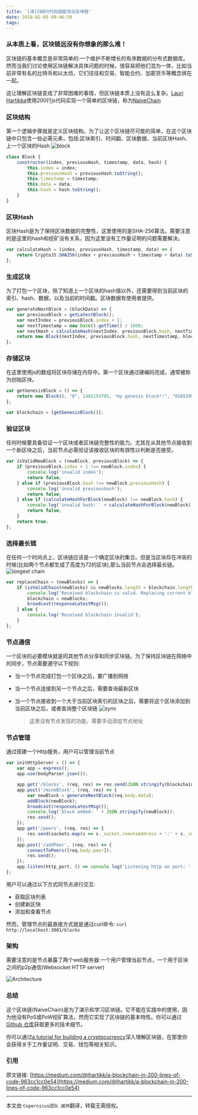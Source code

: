 ```yaml
---
title: '[译]200行代码就能写出区块链'
date: 2018-02-05 09:46:50
tags:
---
```


### 从本质上看，区块链远没有你想象的那么难！

区块链的基本概念是非常简单的:一个维护不断增长的有序数据的分布式数据库。然而当我们讨论使用区块链解决具体问题的时候，很容易把他们混为一体，比如当前非常有名的比特币和以太坊，它们往往和交易、智能合约、加密货币等概念绑在一起。

这让理解区块链变成了非常困难的事情，但区块链本质上没有这么复杂。[Lauri Hartikka](https://medium.com/@lhartikk)使用200行js代码实现一个简单的区块链，称为[NaiveChain](https://github.com/lhartikk/naivechain)

### 区块结构

第一个逻辑步骤就是定义区块结构。为了让这个区块链尽可能的简单，在这个区块链中只包含一些必需元素，包括:区块索引、时间戳、区块数据、当前区块Hash、上一个区块的Hash ![block](http://upload-images.jianshu.io/upload_images/4694144-a475749673b3c6e1.png?imageMogr2/auto-orient/strip%7CimageView2/2/w/1240)

```js
class Block {
    constructor(index, previousHash, timestamp, data, hash) {
        this.index = index;
        this.previousHash = previousHash.toString();
        this.timestamp = timestamp;
        this.data = data;
        this.hash = hash.toString();
    }
}
```

### 区块Hash

区块Hash是为了保持区块数据的完整性，这里使用的是SHA-256算法。需要注意的是这里的hash和挖矿没有关系，因为这里没有工作量证明的问题需要解决。

```js
var calculateHash = (index, previousHash, timestamp, data) => {
    return CryptoJS.SHA256(index + previousHash + timestamp + data).toString();
};
```

### 生成区块

为了打包一个区块，除了知道上一个区块的hash值以外，还需要得到当前区块的索引、hash、数据，以及当前的时间戳。区块数据有使用者提供。

```js
var generateNextBlock = (blockData) => {
    var previousBlock = getLatestBlock();
    var nextIndex = previousBlock.index + 1;
    var nextTimestamp = new Date().getTime() / 1000;
    var nextHash = calculateHash(nextIndex, previousBlock.hash, nextTimestamp, blockData);
    return new Block(nextIndex, previousBlock.hash, nextTimestamp, blockData, nextHash);
};
```

### 存储区块

在这里使用js的数组将区块存储在内存中。第一个区块通过硬编码完成，通常被称为创始区块。

```js
var getGenesisBlock = () => {
    return new Block(0, "0", 1465154705, "my genesis block!!", "816534932c2b7154836da6afc367695e6337db8a921823784c14378abed4f7d7");
};

var blockchain = [getGenesisBlock()];
```

### 验证区块

任何时候要具备验证一个区块或者区块链完整性的能力。尤其在从其他节点接收到一个新区块之后，当前节点必需验证该接收区块的有效性以判断是否接受。

```js
var isValidNewBlock = (newBlock, previousBlock) => {
    if (previousBlock.index + 1 !== newBlock.index) {
        console.log('invalid index');
        return false;
    } else if (previousBlock.hash !== newBlock.previousHash) {
        console.log('invalid previoushash');
        return false;
    } else if (calculateHashForBlock(newBlock) !== newBlock.hash) {
        console.log('invalid hash: ' + calculateHashForBlock(newBlock) + ' ' + newBlock.hash);
        return false;
    }
    return true;
};
```

### 选择最长链

在任何一个时间点上，区块链应该是一个确定区块的集合。但是当区块存在冲突的时候(比如两个节点都生成了高度为72的区块),那么当前节点会选择最长链。![longest chain](http://upload-images.jianshu.io/upload_images/4694144-9396d567c1daa05d.png?imageMogr2/auto-orient/strip%7CimageView2/2/w/1240)

```js
var replaceChain = (newBlocks) => {
    if (isValidChain(newBlocks) && newBlocks.length > blockchain.length) {
        console.log('Received blockchain is valid. Replacing current blockchain with received blockchain');
        blockchain = newBlocks;
        broadcast(responseLatestMsg());
    } else {
        console.log('Received blockchain invalid');
    }
};
```

### 节点通信

一个区块的必要模块就是同其他节点分享和同步区块链。为了保持区块链在网络中的同步，节点需要遵守以下规则:

- 当一个节点完成打包一个区块之后，要广播到网络
- 当一个节点连接到另一个节点之后，需要查询最新区块
- 当一个节点接收到一个大于当前区块索引的区块之后，需要将这个区块添加到当前区块之后，或者查询整个区块链
![sync](http://upload-images.jianshu.io/upload_images/4694144-2092af3792081f5a.png?imageMogr2/auto-orient/strip%7CimageView2/2/w/1240)

	> 这里没有节点发现的功能，需要手动添加节点地址

### 节点管理

通过搭建一个Http服务，用户可以管理当前节点

```js
var initHttpServer = () => {
    var app = express();
    app.use(bodyParser.json());

    app.get('/blocks', (req, res) => res.send(JSON.stringify(blockchain)));
    app.post('/mineBlock', (req, res) => {
        var newBlock = generateNextBlock(req.body.data);
        addBlock(newBlock);
        broadcast(responseLatestMsg());
        console.log('block added: ' + JSON.stringify(newBlock));
        res.send();
    });
    app.get('/peers', (req, res) => {
        res.send(sockets.map(s => s._socket.remoteAddress + ':' + s._socket.remotePort));
    });
    app.post('/addPeer', (req, res) => {
        connectToPeers([req.body.peer]);
        res.send();
    });
    app.listen(http_port, () => console.log('Listening http on port: ' + http_port));
};
```

用户可以通过以下方式同节点进行交互:

- 获取区块列表
- 创建新区快
- 添加和查看节点

然而，管理节点的最直接方式就是通过curl命令: `curl http://localhost:3001/blocks`

### 架构

需要注意的是节点暴露了两个web服务器:一个用户管理当前节点，一个用于区块之间的p2p通信(Websocket HTTP server)

![Architecture](http://upload-images.jianshu.io/upload_images/4694144-8907f6d09f9f7d5a.png?imageMogr2/auto-orient/strip%7CimageView2/2/w/1240)

### 总结

这个区块链(NaiveChain)是为了演示和学习区块链。它不能在实践中的使用，因为他没有PoS或PoW挖矿算法，然而它实现了区块链的基本特性。你可以通过[ Github 仓库](https://github.com/lhartikk/naivechain)获取更多的技术细节。

你可以通过[a tutorial for building a cryptocurrency](https://lhartikk.github.io/)深入理解区块链，在那里你会获得关于工作量证明、交易、钱包等相关知识。

### 引用

原文链接: [https://medium.com/@lhartikk/a-blockchain-in-200-lines-of-code-963cc1cc0e54](https://medium.com/@lhartikk/a-blockchain-in-200-lines-of-code-963cc1cc0e54)

***
本文由 `Copernicus团队 戚帅`翻译，转载无需授权。

